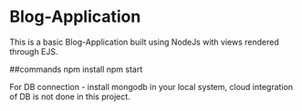 # Blog-Application

This is a basic Blog-Application built using NodeJs with views rendered through EJS.

##commands
npm install
npm start

For DB connection - install mongodb in your local system, cloud integration of DB is not done in this project.
